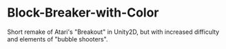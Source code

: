 # Block-Breaker-with-Color
 
Short remake of Atari's "Breakout" in Unity2D, but with increased difficulty and elements of "bubble shooters".
